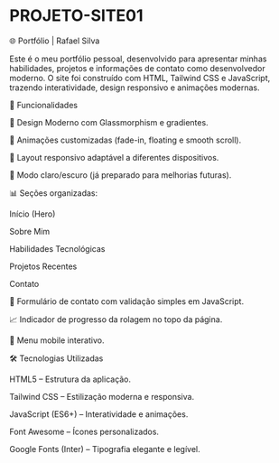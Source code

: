 # PROJETO-SITE01
🌐 Portfólio | Rafael Silva

Este é o meu portfólio pessoal, desenvolvido para apresentar minhas habilidades, projetos e informações de contato como desenvolvedor moderno.
O site foi construído com HTML, Tailwind CSS e JavaScript, trazendo interatividade, design responsivo e animações modernas.

🚀 Funcionalidades

🎨 Design Moderno com Glassmorphism e gradientes.

🌌 Animações customizadas (fade-in, floating e smooth scroll).

📱 Layout responsivo adaptável a diferentes dispositivos.

🌙 Modo claro/escuro (já preparado para melhorias futuras).

📊 Seções organizadas:

Início (Hero)

Sobre Mim

Habilidades Tecnológicas

Projetos Recentes

Contato

📨 Formulário de contato com validação simples em JavaScript.

📈 Indicador de progresso da rolagem no topo da página.

📱 Menu mobile interativo.

🛠️ Tecnologias Utilizadas

HTML5 – Estrutura da aplicação.

Tailwind CSS – Estilização moderna e responsiva.

JavaScript (ES6+) – Interatividade e animações.

Font Awesome – Ícones personalizados.

Google Fonts (Inter) – Tipografia elegante e legível.

